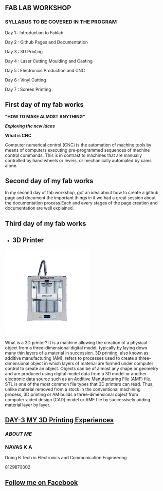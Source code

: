 ## **FAB LAB WORKSHOP**
### SYLLABUS TO BE COVERED IN THE PROGRAM
Day 1 : Introduction to Fablab 

Day 2 : Github Pages and Documentation

Day 3 : 3D Printing
                                
Day 4 : Laser Cutting,Moulding and Casting
                               
Day 5 : Electronics Production and CNC
                                
Day 6 : Vinyl Cutting 

Day 7 : Screen Printing

   
   
## **First day of my fab works**
**"HOW TO MAKE ALMOST ANYTHING"**

**_Exploring the new Ideas_**
  

**What is CNC**

Computer numerical control (CNC) is the automation of machine tools by means of computers executing pre-programmed sequences of machine control commands. This is in contrast to machines that are manually controlled by hand wheels or levers, or mechanically automated by cams alone.


## **Second day of my fab works**

In my second day of fab workshop, got an idea about how to create a github page and document the important things in it.we had a great session about the documentation process.Each and every stages of the page creation and documentation are well explained.


## **Third day of my fab works**

- ## 3D Printer
<img src="5800fd32d730f.png">

What is a 3D printer?
It is a machine allowing the creation of a physical object from a three-dimensional digital model, typically by laying down many thin layers of a material in succession.
3D printing, also known as additive manufacturing (AM), refers to processes used to create a three-dimensional object in which layers of material are formed under computer control to create an object. Objects can be of almost any shape or geometry and are produced using digital model data from a 3D model or another electronic data source such as an Additive Manufacturing File (AMF) file. STL is one of the most common file types that 3D printers can read. Thus, unlike material removed from a stock in the conventional machining process, 3D printing or AM builds a three-dimensional object from computer-aided design (CAD) model or AMF file by successively adding material layer by layer.

## [DAY-3   MY 3D Printing Experiences](https://navaska.github.io/DAY3-3DPrintingExperiences)




### _ABOUT ME_
### NAVAS K A
Doing B.Tech in Electronics and Communication Engineering


8129870302
## [Follow me on Facebook](https://www.facebook.com/ka.navas.5)
